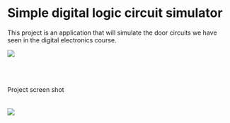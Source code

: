 # Simple digital logic circuit simulator
This project is an application that will simulate the door circuits we have seen in the digital electronics course.


<a href="https://youtu.be/fjzRzNsnCWs"> 
<img src="http://imguploads.net/images/2018/03/30/SABLON-VIDEO-FOTOebb7b863473cb684.jpg"></a>

<br><br><br>
 Project screen shot
<br><br><br>
<img src="http://imguploads.net/images/2018/03/30/grege.png"></a>

